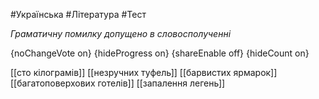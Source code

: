 #Українська #Література #Тест

*Граматичну помилку допущено в словосполученні*

{noChangeVote on}
{hideProgress on}
{shareEnable off}
{hideCount on}

[[сто кілограмів]]
[[незручних туфель]]
[[барвистих ярмарок]]
[[багатоповерхових готелів]]
[[запалення легень]]
